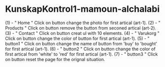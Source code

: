 # KunskapKontrol1-mamoun-alchalabi

(1) - " Home " Click on button change the photo for first artical (art-1).
(2) - " Products " Click on button remove the button from seconed artical (art-2).
(3) - " Contact " Click on button creat ul with 10 elements.
(4) - " Varukorg "  Click on button change the color of button for first artical (art-1).
(5) - " button1 "  Click on button change the name of button from 'buy' to 'bought' for first artical (art-1).
(6) - " button2 "  Click on button change the color of first artical  from 'white' to 'red' for first artical (art-1).
(7) - " button3 "  Click on button reset the page for the orignal situation.